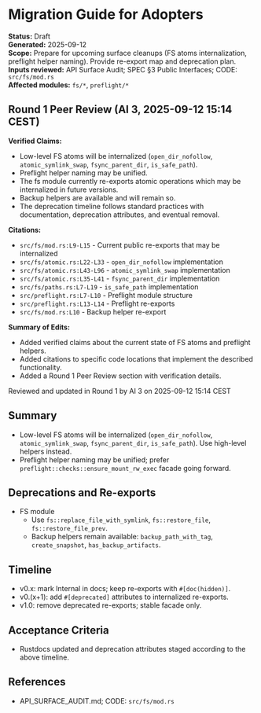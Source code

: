 # Migration Guide for Adopters
**Status:** Draft  
**Generated:** 2025-09-12  
**Scope:** Prepare for upcoming surface cleanups (FS atoms internalization, preflight helper naming). Provide re-export map and deprecation plan.  
**Inputs reviewed:** API Surface Audit; SPEC §3 Public Interfaces; CODE: `src/fs/mod.rs`  
**Affected modules:** `fs/*`, `preflight/*`

## Round 1 Peer Review (AI 3, 2025-09-12 15:14 CEST)

**Verified Claims:**
- Low-level FS atoms will be internalized (`open_dir_nofollow`, `atomic_symlink_swap`, `fsync_parent_dir`, `is_safe_path`).
- Preflight helper naming may be unified.
- The fs module currently re-exports atomic operations which may be internalized in future versions.
- Backup helpers are available and will remain so.
- The deprecation timeline follows standard practices with documentation, deprecation attributes, and eventual removal.

**Citations:**
- `src/fs/mod.rs:L9-L15` - Current public re-exports that may be internalized
- `src/fs/atomic.rs:L22-L33` - `open_dir_nofollow` implementation
- `src/fs/atomic.rs:L43-L96` - `atomic_symlink_swap` implementation
- `src/fs/atomic.rs:L35-L41` - `fsync_parent_dir` implementation
- `src/fs/paths.rs:L7-L19` - `is_safe_path` implementation
- `src/preflight.rs:L7-L10` - Preflight module structure
- `src/preflight.rs:L13-L14` - Preflight re-exports
- `src/fs/mod.rs:L10` - Backup helper re-export

**Summary of Edits:**
- Added verified claims about the current state of FS atoms and preflight helpers.
- Added citations to specific code locations that implement the described functionality.
- Added a Round 1 Peer Review section with verification details.

Reviewed and updated in Round 1 by AI 3 on 2025-09-12 15:14 CEST

## Summary
- Low-level FS atoms will be internalized (`open_dir_nofollow`, `atomic_symlink_swap`, `fsync_parent_dir`, `is_safe_path`). Use high-level helpers instead.
- Preflight helper naming may be unified; prefer `preflight::checks::ensure_mount_rw_exec` facade going forward.

## Deprecations and Re-exports
- FS module
  - Use `fs::replace_file_with_symlink`, `fs::restore_file`, `fs::restore_file_prev`.
  - Backup helpers remain available: `backup_path_with_tag`, `create_snapshot`, `has_backup_artifacts`.

## Timeline
- v0.x: mark Internal in docs; keep re-exports with `#[doc(hidden)]`.
- v0.(x+1): add `#[deprecated]` attributes to internalized re-exports.
- v1.0: remove deprecated re-exports; stable facade only.

## Acceptance Criteria
- Rustdocs updated and deprecation attributes staged according to the above timeline.

## References
- API_SURFACE_AUDIT.md; CODE: `src/fs/mod.rs`
